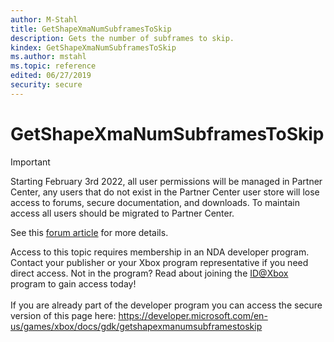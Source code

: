 ```yaml
---
author: M-Stahl
title: GetShapeXmaNumSubframesToSkip
description: Gets the number of subframes to skip.
kindex: GetShapeXmaNumSubframesToSkip
ms.author: mstahl
ms.topic: reference
edited: 06/27/2019
security: secure
---
```


# GetShapeXmaNumSubframesToSkip
> [!IMPORTANT]
> Starting February 3rd 2022, all user permissions will be managed in Partner Center, any users that do not exist in the Partner Center user store will lose access to forums, secure documentation, and downloads. To maintain access all users should be migrated to Partner Center. <p></p>See this <a href="https://forums.xboxlive.com/articles/132187/breaking-change-user-access-for-forums-secure-docu.html">forum article</a> for more details.  

 Access to this topic requires membership in an NDA developer program. Contact your publisher or your Xbox program representative if you need direct access. Not in the program? Read about joining the <a href="https://www.xbox.com/Developers/id">ID@Xbox</a> program to gain access today!  <br/><br/>If you are already part of the developer program you can access the secure version of this page here: <a target="_blank" href="https://developer.microsoft.com/en-us/games/xbox/docs/gdk/getshapexmanumsubframestoskip">https://developer.microsoft.com/en-us/games/xbox/docs/gdk/getshapexmanumsubframestoskip</a>